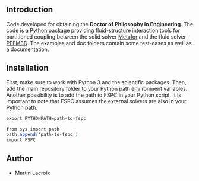 ## Introduction

Code developed for obtaining the **Doctor of Philosophy in Engineering**. The code is a Python package providing fluid-structure interaction tools for partitioned coupling between the solid solver [Metafor](http://metafor.ltas.ulg.ac.be/dokuwiki) and the fluid solver [PFEM3D](https://github.com/ImperatorS79/PFEM3D). The examples and doc folders contain some test-cases as well as a documentation.

## Installation

First, make sure to work with Python 3 and the scientific packages. Then, add the main repository folder to your Python path environment variables. Another possibility is to add the path to FSPC in your Python script. It is important to note that FSPC assumes the external solvers are also in your Python path.
```css
export PYTHONPATH=path-to-fspc
```
```css
from sys import path
path.append('path-to-fspc')
import FSPC
```

## Author

* Martin Lacroix
